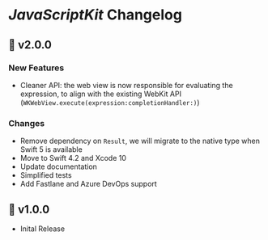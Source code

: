 # _JavaScriptKit_ Changelog

## 🔖 v2.0.0

### New Features

- Cleaner API: the web view is now responsible for evaluating the expression, to align with the existing WebKit API (`WKWebView.execute(expression:completionHandler:)`)

### Changes

- Remove dependency on `Result`, we will migrate to the native type when Swift 5 is available
- Move to Swift 4.2 and Xcode 10
- Update documentation
- Simplified tests
- Add Fastlane and Azure DevOps support

## 🔖 v1.0.0

- Inital Release

